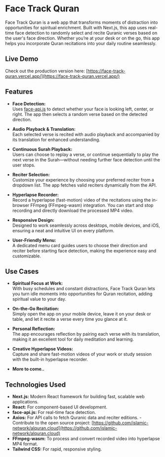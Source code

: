 # Face Track Quran

Face Track Quran is a web app that transforms moments of distraction into opportunities for spiritual enrichment. Built with Next.js, this app uses real-time face detection to randomly select and recite Quranic verses based on the user's face direction. Whether you’re at your desk or on the go, this app helps you incorporate Quran recitations into your daily routine seamlessly.

## Live Demo

Check out the production version here: [https://face-track-quran.vercel.app/](https://face-track-quran.vercel.app/)

## Features

- **Face Detection:**  
  Uses [face-api.js](https://github.com/justadudewhohacks/face-api.js) to detect whether your face is looking left, center, or right. The app then selects a random verse based on the detected direction.

- **Audio Playback & Translation:**  
  Each selected verse is recited with audio playback and accompanied by its translation for enhanced understanding.

- **Continuous Surah Playback:**  
  Users can choose to replay a verse, or continue sequentially to play the next verse in the Surah—without needing further face detection until the user stops.

- **Reciter Selection:**  
  Customize your experience by choosing your preferred reciter from a dropdown list. The app fetches valid reciters dynamically from the API.

- **Hyperlapse Recorder:**  
  Record a hyperlapse (fast-motion) video of the recitations using the in-browser FFmpeg (FFmpeg-wasm) integration. You can start and stop recording and directly download the processed MP4 video.

- **Responsive Design:**  
  Designed to work seamlessly across desktops, mobile devices, and iOS, ensuring a neat and intuitive UI on every platform.

- **User-Friendly Menu:**  
  A dedicated menu card guides users to choose their direction and reciter before starting face detection, making the experience easy and customizable.

## Use Cases

- **Spiritual Focus at Work:**  
  With busy schedules and constant distractions, Face Track Quran lets you turn idle moments into opportunities for Quran recitation, adding spiritual value to your day.

- **On-the-Go Recitation:**  
  Simply open the app on your mobile device, leave it on your desk or table, and let it recite a verse every time you glance at it.

- **Personal Reflection:**  
  The app encourages reflection by pairing each verse with its translation, making it an excellent tool for daily meditation and learning.

- **Creative Hyperlapse Videos:**  
  Capture and share fast-motion videos of your work or study session with the built-in hyperlapse recorder.

- **More to come..**

## Technologies Used

- **Next.js:** Modern React framework for building fast, scalable web applications.
- **React:** For component-based UI development.
- **face-api.js:** For real-time face detection.
- **Axios:** For API calls to fetch Quranic data and reciter editions.
      - Contribute to the open source project: [https://github.com/islamic-network/alquran.cloud](https://github.com/islamic-network/alquran.cloud)
- **FFmpeg-wasm:** To process and convert recorded video into hyperlapse MP4 format.
- **Tailwind CSS:** For rapid, responsive styling.
